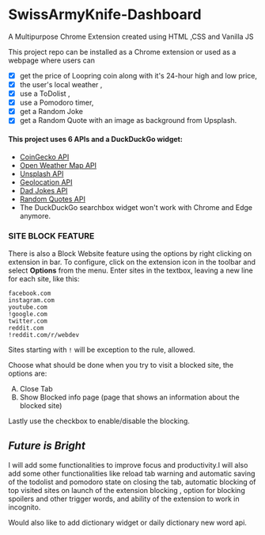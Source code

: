 # SwissArmyKnife-Dashboard
A Multipurpose Chrome Extension created using HTML ,CSS and Vanilla JS

This project repo can be installed as a Chrome extension or used as a webpage where users can 
- [x] get the price of Loopring coin along with it's 24-hour high and low price, 
- [x] the user's local weather ,
- [x] use a ToDolist ,
- [x] use a Pomodoro timer,
- [x] get a Random Joke
- [x] get a Random Quote 
with an image as background from Upsplash.

#### This project uses 6 APIs and a DuckDuckGo widget:
-   [CoinGecko API](https://www.coingecko.com/en/api/documentation)
-   [Open Weather Map API](https://openweathermap.org/current)
-   [Unsplash API](https://unsplash.com/documentation#get-a-random-photo)
-   [Geolocation API](https://developer.mozilla.org/en-US/docs/Web/API/Geolocation_API/Using_the_Geolocation_API#getting_the_current_position)
-   [Dad Jokes API](https://icanhazdadjoke.com/slack)
-   [Random Quotes API](https://api.quotable.io/random)
-   The DuckDuckGo searchbox widget won't work with Chrome and Edge anymore.


### SITE BLOCK FEATURE ###
There is also a Block Website feature using the options by right clicking on extension in bar.
To configure, click on the extension icon in the toolbar and select **Options** from the menu. Enter sites in the textbox, leaving a new line for each site, like this:

```
facebook.com
instagram.com
youtube.com
!google.com
twitter.com
reddit.com
!reddit.com/r/webdev
```

Sites starting with `!` will be exception to the rule, allowed.

Choose what should be done when you try to visit a blocked site, the options are:
<ol type="A">
<li>Close Tab</li>
<li>Show Blocked info page (page that shows an information about the blocked site)</li>
</ol>

Lastly use the checkbox to enable/disable the blocking.


## ***Future is Bright*** ##

I will add some functionalities to improve focus and productivity.I will also add some other functionalities like reload tab warning and automatic saving of the todolist and pomodoro state on closing the tab, automatic blocking of top visited sites on launch of the extension blocking , option for blocking spoilers and other trigger words, and ability of the extension to work in incognito.

Would also like to add dictionary widget or daily dictionary new word api.
